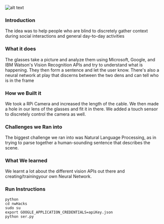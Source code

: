 ![alt text](https://cdn-images-1.medium.com/max/1600/1*DiYYJ_KRAY1jDjIbgSmnaQ.jpeg "helpmesee")

### Introduction
The idea was to help people who are blind to discretely gather context during social interactions and general day-to-day activities

### What it does
The glasses take a picture and analyze them using Microsoft, Google, and IBM Watson's Vision Recognition APIs and try to understand what is happening. They then form a sentence and let the user know. There's also a neural network at play that discerns between the two dens and can tell who is in the frame

### How we Built it
We took a RPi Camera and increased the length of the cable. We then made a hole in our lens of the glasses and fit it in there. We added a touch sensor to discretely control the camera as well.

### Challenges we Ran into
The biggest challenge we ran into was Natural Language Processing, as in trying to parse together a human-sounding sentence that describes the scene.

### What We learned
We learnt a lot about the different vision APIs out there and creating/trainingyour own Neural Network.

### Run Instructions
```
python
cd nwHacks
sudo su
export GOOGLE_APPLICATION_CREDENTIALS=apiKey.json
python ser.py
```

